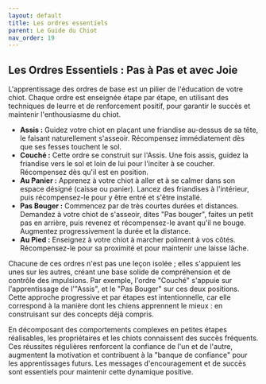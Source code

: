 ```yaml
---
layout: default
title: Les ordres essentiels
parent: Le Guide du Chiot
nav_order: 19
---
```


## **Les Ordres Essentiels : Pas à Pas et avec Joie**

L'apprentissage des ordres de base est un pilier de l'éducation de votre chiot. Chaque ordre est enseignée étape par étape, en utilisant des techniques de leurre et de renforcement positif, pour garantir le succès et maintenir l'enthousiasme du chiot.

*   **Assis :** Guidez votre chiot en plaçant une friandise au-dessus de sa tête, le faisant naturellement s'asseoir. Récompensez immédiatement dès que ses fesses touchent le sol.
*   **Couché :** Cette ordre se construit sur l'Assis. Une fois assis, guidez la friandise vers le sol et loin de lui pour l'inciter à se coucher. Récompensez dès qu'il est en position.
*   **Au Panier :** Apprenez à votre chiot à aller et à se calmer dans son espace désigné (caisse ou panier). Lancez des friandises à l'intérieur, puis récompensez-le pour y être entré et s'être installé.
*   **Pas Bouger :** Commencez par de très courtes durées et distances. Demandez à votre chiot de s'asseoir, dites "Pas bouger", faites un petit pas en arrière, puis revenez et récompensez-le avant qu'il ne bouge. Augmentez progressivement la durée et la distance.
*   **Au Pied :** Enseignez à votre chiot à marcher poliment à vos côtés. Récompensez-le pour sa proximité et pour maintenir une laisse lâche.

Chacune de ces ordres n'est pas une leçon isolée ; elles s'appuient les unes sur les autres, créant une base solide de compréhension et de contrôle des impulsions. Par exemple, l'ordre  "Couché" s'appuie sur l'apprentissage de l'"Assis", et le "Pas Bouger" sur ces deux positions. Cette approche progressive et par étapes est intentionnelle, car elle correspond à la manière dont les chiens apprennent le mieux : en construisant sur des concepts déjà compris.

En décomposant des comportements complexes en petites étapes réalisables, les propriétaires et les chiots connaissent des succès fréquents. Ces réussites régulières renforcent la confiance de l'un et de l'autre, augmentent la motivation et contribuent à la "banque de confiance" pour les apprentissages futurs. Les messages d'encouragement et de succès sont essentiels pour maintenir cette dynamique positive. 
